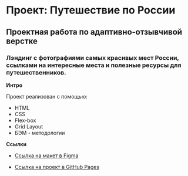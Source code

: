 # Проект: Путешествие по России

## Проектная работа по адаптивно-отзывчивой верстке

### Лэндинг с фотографиями самых красивых мест России, ссылками на интересные места и полезные ресурсы для путешественников.

**Интро**

Проект реализован с помощью:
* HTML
* CSS
* Flex-box
* Grid Layout
* БЭМ - методологии

**Ссылки**

* [Ссылка на макет в Figma](https://www.figma.com/file/5S2WSbEFL6awjVWJ0NWL8Q/Sprint-3_-Russia-_-desktop-mobile?node-id=28503%3A0)

* [Ссылка на проект в GitHub Pages](https://s3xy-code.github.io/russian-travel/)
